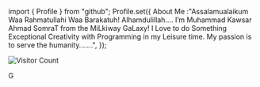 import { Profile } from "github";
Profile.set({
 About Me :"Assalamualaikum Waa Rahmatullahi Waa Barakatuh! Alhamdulillah…. I’m Muhammad Kawsar Ahmad SomraT from the MiLkiway GaLaxy! I Love to do Something Exceptional Creativity with Programming in my Leisure time. My passion is to serve the humanity…….",
});










![Visitor Count](https://profile-counter.glitch.me/mkasomrat/count.svg)










G


